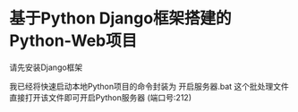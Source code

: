 
# 基于Python Django框架搭建的Python-Web项目

请先安装Django框架

我已经将快速启动本地Python项目的命令封装为 开启服务器.bat 这个批处理文件<br/>
直接打开该文件即可开启Python服务器 (端口号:212)


